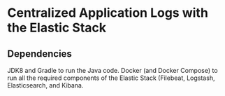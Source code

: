 # Centralized Application Logs with the Elastic Stack


## Dependencies

JDK8 and Gradle to run the Java code.
Docker (and Docker Compose) to run all the required components of the Elastic Stack (Filebeat, Logstash, Elasticsearch,
and Kibana.
